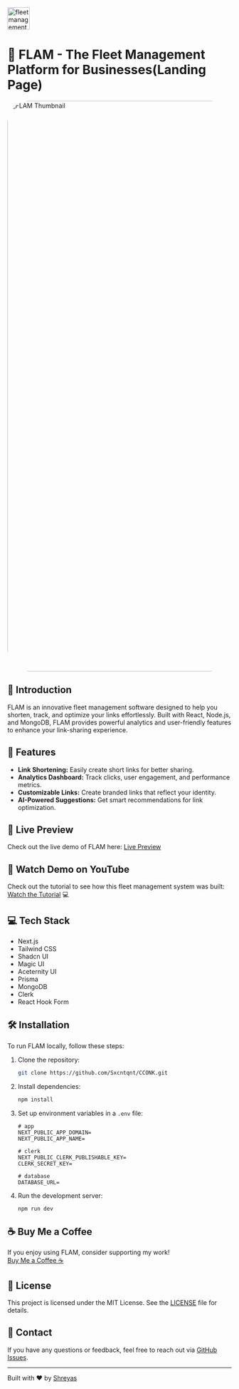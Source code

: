 <img src="https://github.com/user-attachments/assets/e1e0fe16-21f4-44c8-a22d-39b4494433a1" alt="fleet management Logo" width="50" height="50">

# 🔗 FLAM - The Fleet Management Platform for Businesses(Landing Page)

<!-- <img src="https://github.com/user-attachments/assets/deab03fd-4234-44c3-a6ad-484c4a1a02a1" alt="FLAM Thubmnail"> -->
<img src="https://github.com/user-attachments/assets/ee867e8e-7871-4289-bd56-3eef40adb9b2" alt="FLAM Thumbnail" style="border-radius: 50px;" width="1280">

## 🌟 Introduction

FLAM is an innovative fleet management software designed to help you shorten,
track, and optimize your links effortlessly. Built with React, Node.js, and
MongoDB, FLAM provides powerful analytics and user-friendly features to
enhance your link-sharing experience.

## 🚀 Features

- **Link Shortening:** Easily create short links for better sharing.
- **Analytics Dashboard:** Track clicks, user engagement, and performance
  metrics.
- **Customizable Links:** Create branded links that reflect your identity.
- **AI-Powered Suggestions:** Get smart recommendations for link optimization.

## 🔗 Live Preview

Check out the live demo of FLAM here:
[Live Preview]( https://sxcntcnqunts.com/)

## 🎥 Watch Demo on YouTube

Check out the tutorial to see how this fleet management system was built:
[Watch the Tutorial](https://youtu.be/3_sZPAfVR_U) 💻

## 💻 Tech Stack

- Next.js
- Tailwind CSS
- Shadcn UI
- Magic UI
- Aceternity UI
- Prisma
- MongoDB
- Clerk
- React Hook Form

## 🛠️ Installation

To run FLAM locally, follow these steps:

1. Clone the repository:
   ```bash
   git clone https://github.com/Sxcntqnt/CCONK.git
   ```
2. Install dependencies:
   ```bash
   npm install
   ```
3. Set up environment variables in a `.env` file:

   ```
   # app
   NEXT_PUBLIC_APP_DOMAIN=
   NEXT_PUBLIC_APP_NAME=

   # clerk
   NEXT_PUBLIC_CLERK_PUBLISHABLE_KEY=
   CLERK_SECRET_KEY=

   # database
   DATABASE_URL=
   ```

4. Run the development server:
   ```bash
   npm run dev
   ```

## ☕ Buy Me a Coffee

If you enjoy using FLAM, consider supporting my work!  
[Buy Me a Coffee ☕](https://buymeacoffee.com/shreyas29)

## 📜 License

This project is licensed under the MIT License. See the [LICENSE](LICENSE) file
for details.

## 💬 Contact

If you have any questions or feedback, feel free to reach out via
[GitHub Issues](https://github.com/Sxcntqnt/CCONK/issues).

---

Built with ❤️ by [Shreyas](https://shreyas-sihasane.vercel.app/)
